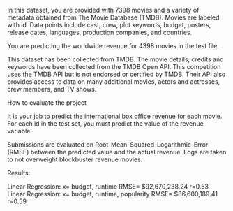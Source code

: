 In this dataset, you are provided with 7398 movies and a variety of metadata obtained from The Movie Database (TMDB). Movies are labeled with id. Data points include cast, crew, plot keywords, budget, posters, release dates, languages, production companies, and countries.

You are predicting the worldwide revenue for 4398 movies in the test file.



This dataset has been collected from TMDB. The movie details, credits and keywords have been collected from the TMDB Open API. This competition uses the TMDB API but is not endorsed or certified by TMDB. Their API also provides access to data on many additional movies, actors and actresses, crew members, and TV shows.


How to evaluate the project

It is your job to predict the international box office revenue for each movie. For each id in the test set, you must predict the value of the revenue variable. 

Submissions are evaluated on Root-Mean-Squared-Logarithmic-Error (RMSE) between the predicted value and the actual revenue. Logs are taken to not overweight blockbuster revenue movies.



Results:


Linear Regression: x= budget, runtime                 RMSE= $92,670,238.24 r=0.53
Linear Regression: x= budget, runtime, popularity     RMSE= $86,600,189.41 r=0.59
